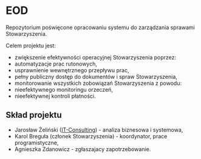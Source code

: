 # EOD
Repozytorium poświęcone opracowaniu systemu do zarządzania sprawami Stowarzyszenia. 

Celem projektu jest:
* zwiększenie efektywności operacyjnej Stowarzyszenia poprzez:
 * automatyzacje prac rutonowych,
 * usprawnienie wewnętrznego przepływu prac,
* pełny publiczny dostęp do dokumentów i spraw Stowarzyszenia,
* monitorowanie wszystkich zobowiązań Stowarzyszenia z powodu:
 * nieefektywnego monitoringu orzeczeń,
 * nieefektywnej kontroli płatności.

## Skład projektu

* Jarosław Żeliński ([IT-Consulting](http://it-consulting.pl/)) - analiza biznesowa i systemowa,
* Karol Breguła (członek Stowarzyszenia) - koordynator, prace programistyczne,
* Agnieszka Zdanowicz - zgłaszajacy zapotrzebowanie.
